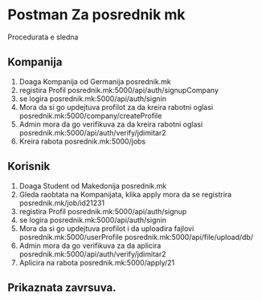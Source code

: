 # Postman Za posrednik mk

Procedurata e sledna

## Kompanija

1. Doaga Kompanija od Germanija
   posrednik.mk
2. registira Profil
   posrednik.mk:5000/api/auth/signupCompany
3. se logira
   posrednik.mk:5000/api/auth/signin
4. Mora da si go updejtuva profilot za da kreira rabotni oglasi
   posrednik.mk:5000/company/createProfile
5. Admin mora da go verifikuva za da kreira rabotni oglasi
   posrednik.mk:5000/api/auth/verify/jdimitar2
6. Kreira rabota
   posrednik.mk:5000/jobs

## Korisnik

1. Doaga Student od Makedonija
   posrednik.mk
2. Gleda raobtata na Kompanijata, klika apply mora da se registrira
   posrednik.mk/job/id21231
3. registira Profil
   posrednik.mk:5000/api/auth/signup
4. se logira
   posrednik.mk:5000/api/auth/signin
5. Mora da si go updejtuva profilot i da uploadira fajlovi
   posrednik.mk:5000/userProfile
   posrednik.mk:5000/api/file/upload/db/
6. Admin mora da go verifikuva za da aplicira
   posrednik.mk:5000/api/auth/verify/jdimitar2
7. Aplicira na rabota
   posrednik.mk:5000/apply/21

## Prikaznata zavrsuva.
